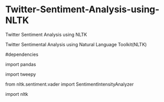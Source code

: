 # Twitter-Sentiment-Analysis-using-NLTK
Twitter Sentiment Analysis using NLTK

Twitter Sentimental Analysis using Natural Language Toolkit(NLTK)

#dependencies

 import pandas
 
 import tweepy
 
 from nltk.sentiment.vader import SentimentIntensityAnalyzer
 
 import nltk
 
 
